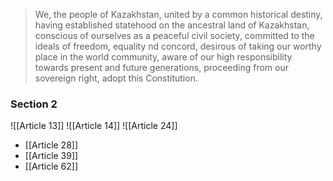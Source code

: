 >   We, the people of Kazakhstan, 
>   united by a common historical destiny,
>   having established statehood on the ancestral
>   land of Kazakhstan,
>   conscious of ourselves as a peaceful civil
>   society,
>   committed to the ideals of freedom, equality
>   nd concord, desirous of taking our worthy place
>   in the world community, aware of our high responsibility towards
>   present and future generations, proceeding from our sovereign right,
>   adopt this Constitution.



### Section 2

![[Article 13]]
![[Article 14]]
![[Article 24]]
* [[Article 28]]
* [[Article 39]]
* [[Article 62]]

 